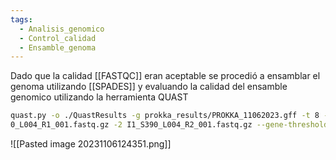 ```yaml
---
tags:
  - Analisis_genomico
  - Control_calidad
  - Ensamble_genoma
---
```

Dado que la calidad [[FASTQC]] eran aceptable se procedió a ensamblar el genoma utilizando [[SPADES]] y evaluando la calidad del ensamble genomico utilizando la herramienta QUAST

```bash
quast.py -o ./QuastResults -g prokka_results/PROKKA_11062023.gff -t 8 -1 I1_S39  
0_L004_R1_001.fastq.gz -2 I1_S390_L004_R2_001.fastq.gz --gene-thresholds 0,1000 Assembly_I1_Def/contigs.fasta --glimmer
```
![[Pasted image 20231106124351.png]]

